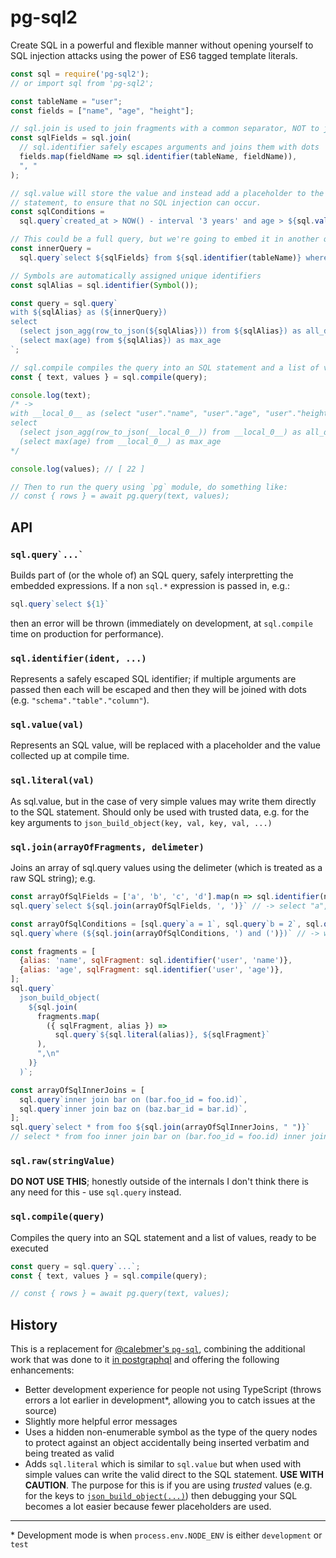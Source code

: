 pg-sql2
=======

Create SQL in a powerful and flexible manner without opening yourself to SQL
injection attacks using the power of ES6 tagged template literals.

```js
const sql = require('pg-sql2');
// or import sql from 'pg-sql2';

const tableName = "user";
const fields = ["name", "age", "height"];

// sql.join is used to join fragments with a common separator, NOT to join tables!
const sqlFields = sql.join(
  // sql.identifier safely escapes arguments and joins them with dots
  fields.map(fieldName => sql.identifier(tableName, fieldName)),
  ", "
);

// sql.value will store the value and instead add a placeholder to the SQL
// statement, to ensure that no SQL injection can occur.
const sqlConditions =
  sql.query`created_at > NOW() - interval '3 years' and age > ${sql.value(22)}`;

// This could be a full query, but we're going to embed it in another query safely
const innerQuery =
  sql.query`select ${sqlFields} from ${sql.identifier(tableName)} where ${sqlConditions}`;

// Symbols are automatically assigned unique identifiers
const sqlAlias = sql.identifier(Symbol());

const query = sql.query`
with ${sqlAlias} as (${innerQuery})
select
  (select json_agg(row_to_json(${sqlAlias})) from ${sqlAlias}) as all_data,
  (select max(age) from ${sqlAlias}) as max_age
`;

// sql.compile compiles the query into an SQL statement and a list of values
const { text, values } = sql.compile(query);

console.log(text);
/* ->
with __local_0__ as (select "user"."name", "user"."age", "user"."height" from "user" where created_at > NOW() - interval '3 years' and age > $1)
select
  (select json_agg(row_to_json(__local_0__)) from __local_0__) as all_data,
  (select max(age) from __local_0__) as max_age
*/

console.log(values); // [ 22 ]

// Then to run the query using `pg` module, do something like:
// const { rows } = await pg.query(text, values);
```

API
---

### ``sql.query`...` ``

Builds part of (or the whole of) an SQL query, safely interpretting the embedded expressions. If a non `sql.*` expression is passed in, e.g.:

```js
sql.query`select ${1}`
```

then an error will be thrown (immediately on development, at `sql.compile` time on production for performance).

### `sql.identifier(ident, ...)`

Represents a safely escaped SQL identifier; if multiple arguments are passed then each will be escaped and then they will be joined with dots (e.g. `"schema"."table"."column"`).

### `sql.value(val)`

Represents an SQL value, will be replaced with a placeholder and the value collected up at compile time.

### `sql.literal(val)`

As sql.value, but in the case of very simple values may write them directly to the SQL statement. Should only be used with trusted data, e.g. for the key arguments to `json_build_object(key, val, key, val, ...)`

### `sql.join(arrayOfFragments, delimeter)`

Joins an array of sql.query values using the delimeter (which is treated as a raw SQL string); e.g.

```js
const arrayOfSqlFields = ['a', 'b', 'c', 'd'].map(n => sql.identifier(n));
sql.query`select ${sql.join(arrayOfSqlFields, ', ')}` // -> select "a", "b", "c", "d"

const arrayOfSqlConditions = [sql.query`a = 1`, sql.query`b = 2`, sql.query`c = 3`];
sql.query`where (${sql.join(arrayOfSqlConditions, ') and (')})` // -> where (a = 1) and (b = 2) and (c = 3)

const fragments = [
  {alias: 'name', sqlFragment: sql.identifier('user', 'name')},
  {alias: 'age', sqlFragment: sql.identifier('user', 'age')},
];
sql.query`
  json_build_object(
    ${sql.join(
      fragments.map(
        ({ sqlFragment, alias }) =>
          sql.query`${sql.literal(alias)}, ${sqlFragment}`
      ),
      ",\n"
    )}
  )`;

const arrayOfSqlInnerJoins = [
  sql.query`inner join bar on (bar.foo_id = foo.id)`,
  sql.query`inner join baz on (baz.bar_id = bar.id)`,
];
sql.query`select * from foo ${sql.join(arrayOfSqlInnerJoins, " ")}`
// select * from foo inner join bar on (bar.foo_id = foo.id) inner join baz on (baz.bar_id = bar.id)
```

### `sql.raw(stringValue)`

**DO NOT USE THIS**; honestly outside of the internals I don't think there is any need for this - use `sql.query` instead.

### `sql.compile(query)`

Compiles the query into an SQL statement and a list of values, ready to be executed

```js
const query = sql.query`...`;
const { text, values } = sql.compile(query);

// const { rows } = await pg.query(text, values);
```

History
-------

This is a replacement for [@calebmer's
`pg-sql`](https://www.npmjs.com/package/pg-sql), combining the additional work
that was done to it [in
postgraphql](https://github.com/postgraphql/postgraphql/blob/9c36d7e9b9ad74e665de18964fd2554f9f639903/src/postgres/utils/sql.ts)
and offering the following enhancements:

- Better development experience for people not using TypeScript (throws errors
  a lot earlier in development\*, allowing you to catch issues at the source)
- Slightly more helpful error messages
- Uses a hidden non-enumerable symbol as the type of the query nodes to protect
  against an object accidentally being inserted verbatim and being treated as
  valid
- Adds `sql.literal` which is similar to `sql.value` but when used with simple
  values can write the valid direct to the SQL statement. **USE WITH CAUTION**.
  The purpose for this is if you are using *trusted* values (e.g. for the keys
  to
  [`json_build_object(...)`](https://www.postgresql.org/docs/9.6/static/functions-json.html))
  then debugging your SQL becomes a lot easier because fewer placeholders are
  used.


---

\* Development mode is when `process.env.NODE_ENV` is either `development` or `test`
